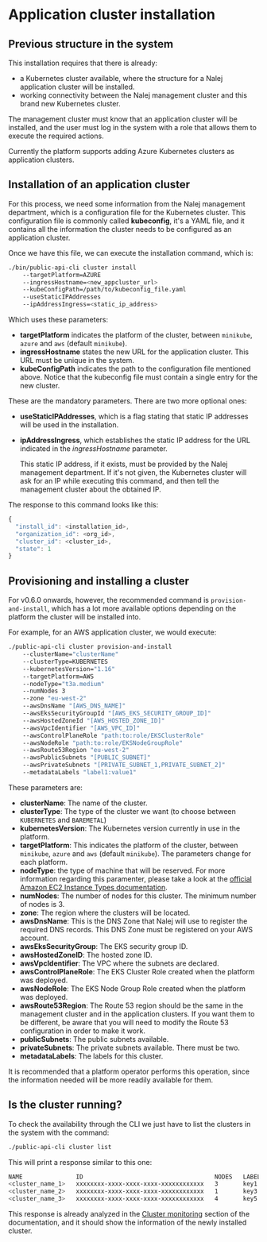 # Application cluster installation

## Previous structure in the system

This installation requires that there is already:

* a Kubernetes cluster available, where the structure for a Nalej application cluster will be installed.
* working connectivity between the Nalej management cluster and this brand new Kubernetes cluster.

The management cluster must know that an application cluster will be installed, and the user must log in the system with a role that allows them to execute the required actions.

Currently the platform supports adding Azure Kubernetes clusters as application clusters.

## Installation of an application cluster

For this process, we need some information from the Nalej management department, which is a configuration file for the Kubernetes cluster. This configuration file is commonly called **kubeconfig**, it's a YAML file, and it contains all the information the cluster needs to be configured as an application cluster.

Once we have this file, we can execute the installation command, which is:

```bash
./bin/public-api-cli cluster install 
    --targetPlatform=AZURE 
    --ingressHostname=<new_appcluster_url> 
    --kubeConfigPath=/path/to/kubeconfig_file.yaml 
    --useStaticIPAddresses 
    --ipAddressIngress=<static_ip_address>
```

Which uses these parameters:

* **targetPlatform** indicates the platform of the cluster, between `minikube`,  `azure` and `aws` \(default `minikube`\).
* **ingressHostname** states the new URL for the application cluster. This URL must be unique in the system.
* **kubeConfigPath** indicates the path to the configuration file mentioned above. Notice that the kubeconfig file must contain a single entry for the new cluster.

These are the mandatory parameters. There are two more optional ones:

* **useStaticIPAddresses**, which is a flag stating that static IP addresses will be used in the installation.
* **ipAddressIngress**, which establishes the static IP address for the URL indicated in the _ingressHostname_ parameter.

  This static IP address, if it exists, must be provided by the Nalej management department. If it's not given, the Kubernetes cluster will ask for an IP while executing this command, and then tell the management cluster about the obtained IP.

The response to this command looks like this:

```javascript
{
  "install_id": <installation_id>,
  "organization_id": <org_id>,
  "cluster_id": <cluster_id>,
  "state": 1
}
```



## Provisioning and installing a cluster

For v0.6.0 onwards, however, the recommended command is `provision-and-install`, which has a lot more available options depending on the platform the cluster will be installed into. 

For example, for an AWS application cluster, we would execute:

```bash
./public-api-cli cluster provision-and-install 
	--clusterName="clusterName" 
	--clusterType=KUBERNETES 
	--kubernetesVersion="1.16" 
	--targetPlatform=AWS 
	--nodeType="t3a.medium"
	--numNodes 3 
	--zone "eu-west-2" 
	--awsDnsName "[AWS_DNS_NAME]" 
	--awsEksSecurityGroupId "[AWS_EKS_SECURITY_GROUP_ID]" 
	--awsHostedZoneId "[AWS_HOSTED_ZONE_ID]" 
	--awsVpcIdentifier "[AWS_VPC_ID]" 
	--awsControlPlaneRole "path:to:role/EKSClusterRole" 
	--awsNodeRole "path:to:role/EKSNodeGroupRole" 
	--awsRoute53Region "eu-west-2"  
	--awsPublicSubnets "[PUBLIC_SUBNET]" 
	--awsPrivateSubnets "[PRIVATE_SUBNET_1,PRIVATE_SUBNET_2]" 
	--metadataLabels "label1:value1"
```

These parameters are:

- **clusterName**: The name of the cluster.
- **clusterType**: The type of the cluster we want (to choose between `KUBERNETES` and `BAREMETAL`)
- **kubernetesVersion**: The Kubernetes version currently in use in the platform.
- **targetPlatform**: This indicates the platform of the cluster, between `minikube`,  `azure` and `aws` \(default `minikube`\). The parameters change for each platform.
- **nodeType**: the type of machine that will be reserved. For more information regarding this paramenter, please take a look at the [official Amazon EC2 Instance Types documentation](https://aws.amazon.com/ec2/instance-types/).
- **numNodes**: The number of nodes for this cluster. The minimum number of nodes is 3.
- **zone**: The region where the clusters will be located.
- **awsDnsName**: This is the DNS Zone that Nalej will use to register the required DNS records. This DNS Zone must be registered on your AWS account.
- **awsEksSecurityGroup**: The EKS security group ID.
- **awsHostedZoneID**: The hosted zone ID.
- **awsVpcIdentifier**: The VPC where the subnets are declared.
- **awsControlPlaneRole**: The EKS Cluster Role created when the platform was deployed.
- **awsNodeRole**: The EKS Node Group Role created when the platform was deployed.
- **awsRoute53Region**: The Route 53 region should be the same in the management cluster and in the application clusters. If you want them to be different, be aware that you will need to modify the Route 53 configuration in order to make it work.
- **publicSubnets**: The public subnets available.
- **privateSubnets**: The private subnets available. There must be two. 
- **metadataLabels**: The labels for this cluster. 

It is recommended that a platform operator performs this operation, since the information needed will be more readily available for them.

## Is the cluster running?

To check the availability through the CLI we just have to list the clusters in the system with the command:

```bash
./public-api-cli cluster list
```

This will print a response similar to this one:

```bash
NAME               ID                                     NODES   LABELS                    STATE       STATUS
<cluster_name_1>   xxxxxxxx-xxxx-xxxx-xxxx-xxxxxxxxxxxx   3       key1:value1,key2:value2   INSTALLED   ONLINE
<cluster_name_2>   xxxxxxxx-xxxx-xxxx-xxxx-xxxxxxxxxxxx   1       key3:value3,key4:value4   INSTALLED   ONLINE
<cluster_name_3>   xxxxxxxx-xxxx-xxxx-xxxx-xxxxxxxxxxxx   4       key5:value5,key6:value6   INSTALLED   ONLINE
```

This response is already analyzed in the [Cluster monitoring](cluster_monitoring.md) section of the documentation, and it should show the information of the newly installed cluster.

